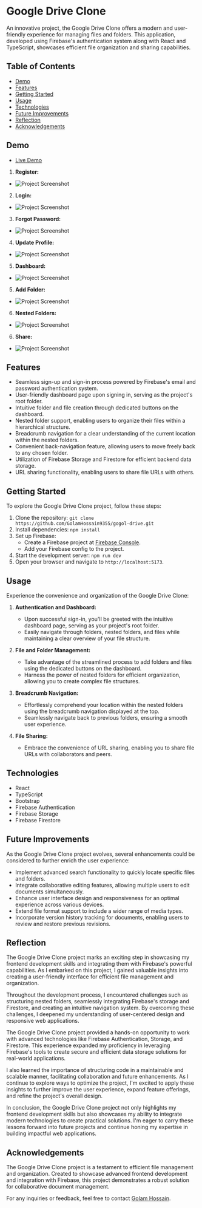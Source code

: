 # Google Drive Clone

An innovative project, the Google Drive Clone offers a modern and user-friendly experience for managing files and folders. This application, developed using Firebase's authentication system along with React and TypeScript, showcases efficient file organization and sharing capabilities.

## Table of Contents

-  [Demo](#demo)
-  [Features](#features)
-  [Getting Started](#getting-started)
-  [Usage](#usage)
-  [Technologies](#technologies)
-  [Future Improvements](#future-improvements)
-  [Reflection](#reflection)
-  [Acknowledgements](#acknowledgements)

## Demo

-  [Live Demo](https://gogol-drive.vercel.app)

1. **Register:**

-  ![Project Screenshot](./public/images/register.png)

2. **Login:**

-  ![Project Screenshot](./public/images/login.png)

3. **Forgot Password:**

-  ![Project Screenshot](./public/images/reset-password.png)

4. **Update Profile:**

-  ![Project Screenshot](./public/images/update-profile.png)

5. **Dashboard:**

-  ![Project Screenshot](./public/images/dashboard.png)

5. **Add Folder:**

-  ![Project Screenshot](./public/images/add-folder.png)

6. **Nested Folders:**

-  ![Project Screenshot](./public/images/nested-folders.png)

6. **Share:**

-  ![Project Screenshot](./public/images/share.png)

## Features

-  Seamless sign-up and sign-in process powered by Firebase's email and password authentication system.
-  User-friendly dashboard page upon signing in, serving as the project's root folder.
-  Intuitive folder and file creation through dedicated buttons on the dashboard.
-  Nested folder support, enabling users to organize their files within a hierarchical structure.
-  Breadcrumb navigation for a clear understanding of the current location within the nested folders.
-  Convenient back-navigation feature, allowing users to move freely back to any chosen folder.
-  Utilization of Firebase Storage and Firestore for efficient backend data storage.
-  URL sharing functionality, enabling users to share file URLs with others.

## Getting Started

To explore the Google Drive Clone project, follow these steps:

1. Clone the repository: `git clone https://github.com/GolamHossain9355/gogol-drive.git`
2. Install dependencies: `npm install`
3. Set up Firebase:
   -  Create a Firebase project at [Firebase Console](https://console.firebase.google.com/).
   -  Add your Firebase config to the project.
4. Start the development server: `npm run dev`
5. Open your browser and navigate to `http://localhost:5173`.

## Usage

Experience the convenience and organization of the Google Drive Clone:

1. **Authentication and Dashboard:**

   -  Upon successful sign-in, you'll be greeted with the intuitive dashboard page, serving as your project's root folder.
   -  Easily navigate through folders, nested folders, and files while maintaining a clear overview of your file structure.

2. **File and Folder Management:**

   -  Take advantage of the streamlined process to add folders and files using the dedicated buttons on the dashboard.
   -  Harness the power of nested folders for efficient organization, allowing you to create complex file structures.

3. **Breadcrumb Navigation:**

   -  Effortlessly comprehend your location within the nested folders using the breadcrumb navigation displayed at the top.
   -  Seamlessly navigate back to previous folders, ensuring a smooth user experience.

4. **File Sharing:**
   -  Embrace the convenience of URL sharing, enabling you to share file URLs with collaborators and peers.

## Technologies

-  React
-  TypeScript
-  Bootstrap
-  Firebase Authentication
-  Firebase Storage
-  Firebase Firestore

## Future Improvements

As the Google Drive Clone project evolves, several enhancements could be considered to further enrich the user experience:

-  Implement advanced search functionality to quickly locate specific files and folders.
-  Integrate collaborative editing features, allowing multiple users to edit documents simultaneously.
-  Enhance user interface design and responsiveness for an optimal experience across various devices.
-  Extend file format support to include a wider range of media types.
-  Incorporate version history tracking for documents, enabling users to review and restore previous revisions.

## Reflection

The Google Drive Clone project marks an exciting step in showcasing my frontend development skills and integrating them with Firebase's powerful capabilities. As I embarked on this project, I gained valuable insights into creating a user-friendly interface for efficient file management and organization.

Throughout the development process, I encountered challenges such as structuring nested folders, seamlessly integrating Firebase's storage and Firestore, and creating an intuitive navigation system. By overcoming these challenges, I deepened my understanding of user-centered design and responsive web applications.

The Google Drive Clone project provided a hands-on opportunity to work with advanced technologies like Firebase Authentication, Storage, and Firestore. This experience expanded my proficiency in leveraging Firebase's tools to create secure and efficient data storage solutions for real-world applications.

I also learned the importance of structuring code in a maintainable and scalable manner, facilitating collaboration and future enhancements. As I continue to explore ways to optimize the project, I'm excited to apply these insights to further improve the user experience, expand feature offerings, and refine the project's overall design.

In conclusion, the Google Drive Clone project not only highlights my frontend development skills but also showcases my ability to integrate modern technologies to create practical solutions. I'm eager to carry these lessons forward into future projects and continue honing my expertise in building impactful web applications.

## Acknowledgements

The Google Drive Clone project is a testament to efficient file management and organization. Created to showcase advanced frontend development and integration with Firebase, this project demonstrates a robust solution for collaborative document management.

For any inquiries or feedback, feel free to contact [Golam Hossain](mailto:rabby29hossain@gmail.com).
